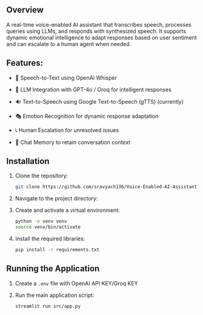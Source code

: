 ## Overview
A real-time voice-enabled AI assistant that transcribes speech, processes queries using LLMs, and responds with synthesized speech. It supports dynamic emotional intelligence to adapt responses based on user sentiment and can escalate to a human agent when needed.

## Features:
- 🎤 Speech-to-Text using OpenAI Whisper

- 🧠 LLM Integration with GPT-4o / Groq for intelligent responses

- 🔊 Text-to-Speech using Google Text-to-Speech (gTTS) (currently)

- 🎭 Emotion Recognition for dynamic response adaptation

- 📞 Human Escalation for unresolved issues

- 📝 Chat Memory to retain conversation context

## Installation

1. Clone the repository:
    ```bash
    git clone https://github.com/sravyach136/Voice-Enabled-AI-Assistant.git
   
2. Navigate to the project directory:
    
3. Create and activate a virtual environment:
    ```bash
    python -m venv venv
    source venv/bin/activate
    ```
4. Install the required libraries:
    ```bash
    pip install -r requirements.txt
    ```

## Running the Application

1. Create a `.env` file with OpenAI API KEY/Groq KEY
   
2. Run the main application script:
    ```bash
    streamlit run src/app.py




